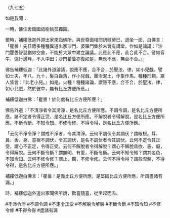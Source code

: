 （九七五）

如是我聞：

一時，佛住舍衛國祇樹給孤獨園。

爾時，補縷低迦外道出家來詣佛所，與世尊面相問訊慰勞已，退坐一面，白佛言：「瞿曇！先日眾多種種異道出家沙門、婆羅門集於未曾有講堂，作如是論議：『沙門瞿曇智慧猶如空舍，不能於大眾中建立論議，此應此不應，此合此不合。譬如盲牛，偏行邊畔，不入中田；沙門瞿曇亦復如是，無應不應，無合不合。』」

佛告補縷低迦：「此諸外道論議，說應不應，合不合，於聖法、律，如小兒戲。譬如士夫，年八、九十，髮白齒落，作小兒戲，團治泥土，作象作馬，種種形類，眾人皆言：『此老小兒。』如是。火種！種種諸論，謂應不應，合不合，於聖法、律，如小兒戲，然於彼中，無有比丘方便所應。」

補縷低迦白佛：「瞿曇！於何處有比丘方便所應？」

佛告外道：「不清淨者令其清淨，是名比丘方便所應。不調令調，是名比丘方便所應。諸不定者令得正受，是名比丘方便所應。不解脫者令得解脫，是名比丘方便所應。不斷令斷、不知令知、不修令修、不得令得，是名比丘方便所應。

「云何不淨令淨？謂戒不淨者，令其清淨。云何不調伏令其調伏？謂眼根。耳、鼻、舌、身、意根不調伏，令其調伏，是名不調伏者令其調伏。云何不定令其正受，謂心不正定，令得正受。云何不解脫者令得解脫？謂心不解脫貪欲、恚、癡，令得解脫。云何不斷令斷？謂無明、有愛，不斷令斷。云何不知令知？謂其名色，不知令知。云何不修令修？謂止、觀，不修令修。云何不得令得？謂般涅槃，不得令得，是名比丘方便所應。」

補縷低迦白佛言：「瞿曇！是義比丘方便所應，是堅固比丘方便所應，所謂盡諸有漏。」

時，補縷低迦外道出家聞佛所說，歡喜隨喜，從坐起而去。




#不淨令淨
#不調令調
#不定令正受
#不解脫令解脫
#不斷令斷
#不知令知
#不修令修
#不得令得
#盡諸有漏
